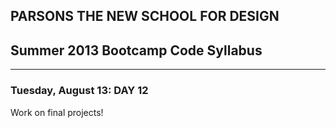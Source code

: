 ## PARSONS THE NEW SCHOOL FOR DESIGN
## Summer 2013 Bootcamp Code Syllabus
-------------------------------------------------------------------

### Tuesday, August 13: DAY 12

Work on final projects!
